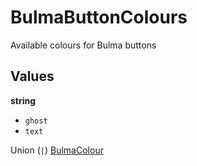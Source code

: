 # BulmaButtonColours

Available colours for Bulma buttons

## Values

**string**

- `ghost`
- `text`

Union (`|`) [BulmaColour](./common_types.md#bulmacolour)
